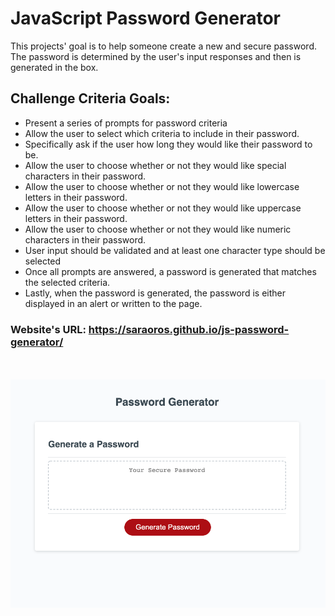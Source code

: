 # JavaScript Password Generator

This projects' goal is to help someone create a new and secure password. The password is determined by the user's input responses and then is generated in the box.

## Challenge Criteria Goals:

- Present a series of prompts for password criteria
- Allow the user to select which criteria to include in their password.
- Specifically ask if the user how long they would like their password to be.
- Allow the user to choose whether or not they would like special characters in their password.
- Allow the user to choose whether or not they would like lowercase letters in their password.
- Allow the user to choose whether or not they would like uppercase letters in their password.
- Allow the user to choose whether or not they would like numeric characters in their password.
- User input should be validated and at least one character type should be selected
- Once all prompts are answered, a password is generated that matches the selected criteria.
- Lastly, when the password is generated, the password is either displayed in an alert or written to the page.

### Website's URL: https://saraoros.github.io/js-password-generator/

  <br />
  <br />
  <img src="./Develop/pass-gen-ss.png" />
